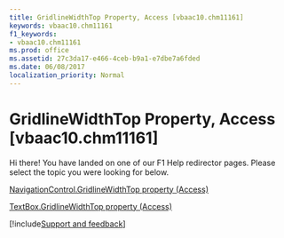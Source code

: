 ```yaml
---
title: GridlineWidthTop Property, Access [vbaac10.chm11161]
keywords: vbaac10.chm11161
f1_keywords:
- vbaac10.chm11161
ms.prod: office
ms.assetid: 27c3da17-e466-4ceb-b9a1-e7dbe7a6fded
ms.date: 06/08/2017
localization_priority: Normal
---
```



# GridlineWidthTop Property, Access [vbaac10.chm11161]

Hi there! You have landed on one of our F1 Help redirector pages. Please select the topic you were looking for below.

[NavigationControl.GridlineWidthTop property (Access)](http://msdn.microsoft.com/library/e9d2180e-6037-a040-7b57-1be74587e49b%28Office.15%29.aspx)

[TextBox.GridlineWidthTop property (Access)](http://msdn.microsoft.com/library/bb49f001-83a9-f1b8-c095-33b8b3f820b3%28Office.15%29.aspx)

[!include[Support and feedback](~/includes/feedback-boilerplate.md)]